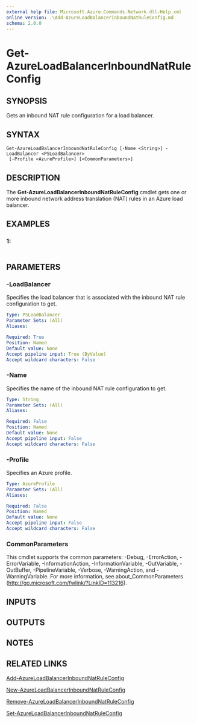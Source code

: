 ```yaml
---
external help file: Microsoft.Azure.Commands.Network.dll-Help.xml
online version: .\Add-AzureLoadBalancerInboundNatRuleConfig.md
schema: 2.0.0
---
```


# Get-AzureLoadBalancerInboundNatRuleConfig

## SYNOPSIS
Gets an inbound NAT rule configuration for a load balancer.

## SYNTAX

```
Get-AzureLoadBalancerInboundNatRuleConfig [-Name <String>] -LoadBalancer <PSLoadBalancer>
 [-Profile <AzureProfile>] [<CommonParameters>]
```

## DESCRIPTION
The **Get-AzureLoadBalancerInboundNatRuleConfig** cmdlet gets one or more inbound network address translation (NAT) rules in an Azure load balancer.

## EXAMPLES

### 1:
```

```

## PARAMETERS

### -LoadBalancer
Specifies the load balancer that is associated with the inbound NAT rule configuration to get.

```yaml
Type: PSLoadBalancer
Parameter Sets: (All)
Aliases: 

Required: True
Position: Named
Default value: None
Accept pipeline input: True (ByValue)
Accept wildcard characters: False
```

### -Name
Specifies the name of the inbound NAT rule configuration to get.

```yaml
Type: String
Parameter Sets: (All)
Aliases: 

Required: False
Position: Named
Default value: None
Accept pipeline input: False
Accept wildcard characters: False
```

### -Profile
Specifies an Azure profile.

```yaml
Type: AzureProfile
Parameter Sets: (All)
Aliases: 

Required: False
Position: Named
Default value: None
Accept pipeline input: False
Accept wildcard characters: False
```

### CommonParameters
This cmdlet supports the common parameters: -Debug, -ErrorAction, -ErrorVariable, -InformationAction, -InformationVariable, -OutVariable, -OutBuffer, -PipelineVariable, -Verbose, -WarningAction, and -WarningVariable. For more information, see about_CommonParameters (http://go.microsoft.com/fwlink/?LinkID=113216).

## INPUTS

## OUTPUTS

## NOTES

## RELATED LINKS

[Add-AzureLoadBalancerInboundNatRuleConfig](.\Add-AzureLoadBalancerInboundNatRuleConfig.md)

[New-AzureLoadBalancerInboundNatRuleConfig](.\New-AzureLoadBalancerInboundNatRuleConfig.md)

[Remove-AzureLoadBalancerInboundNatRuleConfig](.\Remove-AzureLoadBalancerInboundNatRuleConfig.md)

[Set-AzureLoadBalancerInboundNatRuleConfig](.\Set-AzureLoadBalancerInboundNatRuleConfig.md)

